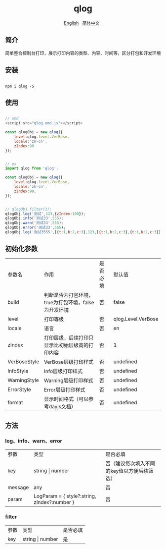 <h1 align="center" style="font-weight: bold;">qlog</h1> 

<p align="center">
    <a href="https://github.com/lyqgit/qlog/blob/main/README.md">English</a>&nbsp;&nbsp;
    <a href="https://github.com/lyqgit/qlog/blob/main/README.zh-hans.md">简体中文</a>&nbsp;&nbsp;
</p>

## 简介

简单整合控制台打印，展示打印内容的类型、内容、时间等，区分打包和开发环境

## 安装

```nodejs

npm i qlog -S

```

## 使用

```javascript

// umd
<script src="qlog.umd.js"></script>

const qlogObj = new qlog({
    level:qlog.level.VerBose,
    locale:'zh-cn',
    zIndex:99
});

```

```javascript

// es
import qlog from 'qlog';

const qlogObj = new qlog({
    level:qlog.level.VerBose,
    locale:'zh-cn',
    zIndex:99,
});

```

```javascript

// qlogObj.filter(3);
qlogObj.log('测试',123,{zIndex:100});
qlogObj.info('测试33',555);
qlogObj.warn('测试33',555);
qlogObj.error('测试33',555);
qlogObj.log('测试3555',[{t:1,b:2,c:3},123,[{t:1,b:2,c:3},{t:1,b:2,c:3}]],{zIndex:100,style:'font-size:20px'});

```

## 初始化参数

<table>
    <tr>
        <td>参数名</td>
        <td>作用</td>
        <td>是否必填</td>
        <td>默认值</td>
    <tr>
    <tr>
        <td>build</td>
        <td>判断是否为打包环境，true为打包环境，false为开发环境</td>
        <td>否</td>
        <td>false</td>
    <tr>
    <tr>
        <td>level</td>
        <td>打印等级</td>
        <td>否</td>
        <td>qlog.Level.VerBose</td>
    <tr>
    <tr>
        <td>locale</td>
        <td>语言</td>
        <td>否</td>
        <td>en</td>
    <tr>
    <tr>
        <td>zIndex</td>
        <td>打印层级，后续打印只显示比初始层级高的打印内容</td>
        <td>否</td>
        <td>1</td>
    <tr>
    <tr>
        <td>VerBoseStyle</td>
        <td>VerBose层级打印样式</td>
        <td>否</td>
        <td>undefined</td>
    <tr>
    <tr>
        <td>InfoStyle</td>
        <td>Info层级打印样式</td>
        <td>否</td>
        <td>undefined</td>
    <tr>
    <tr>
        <td>WarningStyle</td>
        <td>Warning层级打印样式</td>
        <td>否</td>
        <td>undefined</td>
    <tr>
    <tr>
        <td>ErrorStyle</td>
        <td>Error层级打印样式</td>
        <td>否</td>
        <td>undefined</td>
    <tr>
    <tr>
        <td>format</td>
        <td>显示时间格式（可以参考dayjs文档）</td>
        <td>否</td>
        <td>undefined</td>
    <tr>
</table>

## 方法

### log、info、warn、error

<table>
    <tr>
        <td>参数</td>
        <td>类型</td>
        <td>是否必填</td>
    <tr>
    <tr>
        <td>key</td>
        <td>string | number</td>
        <td>否（建议每次填入不同的key值以方便后续筛选）</td>
    <tr>
    <tr>
        <td>message</td>
        <td>any</td>
        <td>否</td>
    <tr>
    <tr>
        <td>param</td>
        <td>LogParam = {
                style?:string,
                zIndex?:number
            }
        </td>
        <td>否</td>
    <tr>
</table>

### filter

<table>
    <tr>
        <td>参数</td>
        <td>类型</td>
        <td>是否必填</td>
    <tr>
    <tr>
        <td>key</td>
        <td>string | number</td>
        <td>是</td>
    <tr>
</table>